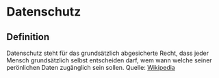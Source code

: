# Datenschutz

## Definition
Datenschutz steht für das grundsätzlich abgesicherte Recht, dass jeder Mensch grundsätzlich selbst entscheiden darf, wem wann welche seiner perönlichen Daten zugänglich sein sollen. Quelle: [Wikipedia](https://de.wikipedia.org/wiki/Datenschutz)
